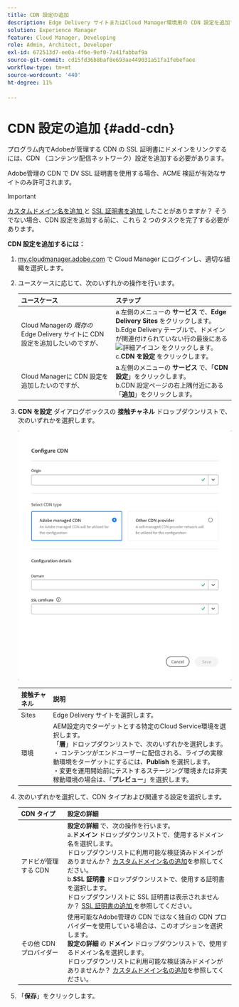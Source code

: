 ```yaml
---
title: CDN 設定の追加
description: Edge Delivery サイトまたはCloud Manager環境用の CDN 設定を追加する方法について説明します。
solution: Experience Manager
feature: Cloud Manager, Developing
role: Admin, Architect, Developer
exl-id: 672513d7-ee0a-4f6e-9ef0-7a41fabbaf9a
source-git-commit: cd15fd36b8baf8e693ae449031a51fa1febefaee
workflow-type: tm+mt
source-wordcount: '440'
ht-degree: 11%

---
```



# CDN 設定の追加 {#add-cdn}

プログラム内でAdobeが管理する CDN の SSL 証明書にドメインをリンクするには、CDN （コンテンツ配信ネットワーク）設定を追加する必要があります。

Adobe管理の CDN で DV SSL 証明書を使用する場合、ACME 検証が有効なサイトのみ許可されます。

>[!IMPORTANT]
>
>[ カスタムドメイン名を追加 ](/help/implementing/cloud-manager/custom-domain-names/add-custom-domain-name.md) と [SSL 証明書を追加 ](/help/implementing/cloud-manager/managing-ssl-certifications/add-ssl-certificate.md) したことがありますか？ そうでない場合、CDN 設定を追加する前に、これら 2 つのタスクを完了する必要があります。

**CDN 設定を追加するには：**

1. [my.cloudmanager.adobe.com](https://my.cloudmanager.adobe.com/) で Cloud Manager にログインし、適切な組織を選択します。

1. ユースケースに応じて、次のいずれかの操作を行います。

   | ユースケース | ステップ |
   | --- | --- |
   | Cloud Managerの *既存の* Edge Delivery サイトに CDN 設定を追加したいのですが、 | a.左側のメニューの **サービス** で、**Edge Delivery Sites** をクリックします。<br>b.Edge Delivery テーブルで、ドメインが関連付けられていない行の最後にある ![ 詳細アイコン ](https://spectrum.adobe.com/static/icons/workflow_18/Smock_More_18_N.svg) をクリックします。<br>c.**CDN を設定** をクリックします。 |
   | Cloud Managerに CDN 設定を追加したいのですが、 | a.左側のメニューの **サービス** で、「**CDN 設定**」をクリックします。<br>b.CDN 設定ページの右上隅付近にある「**追加**」をクリックします。 |

1. **CDN を設定** ダイアログボックスの **接触チャネル** ドロップダウンリストで、次のいずれかを選択します。

   ![CDN を設定ダイアログボックス ](/help/implementing/cloud-manager/assets/configure-cdn-dialog.png)

   | 接触チャネル | 説明 |
   | --- | --- |
   | Sites | Edge Delivery サイトを選択します。 |
   | 環境 | AEM設定内でターゲットとする特定のCloud Service環境を選択します。<br> 「**層**」ドロップダウンリストで、次のいずれかを選択します。<br>・ コンテンツがエンドユーザーに配信される、ライブの実稼動環境をターゲットにするには、**Publish** を選択します。<br>・変更を運用開始前にテストするステージング環境または非実稼動環境の場合は、「**プレビュー**」を選択します。 |

1. 次のいずれかを選択して、CDN タイプおよび関連する設定を選択します。

   | CDN タイプ | 設定の詳細 |
   | --- | --- |
   | アドビが管理する CDN | **設定の詳細** で、次の操作を行います。<br>a.**ドメイン** ドロップダウンリストで、使用するドメイン名を選択します。<br> ドロップダウンリストに利用可能な検証済みドメインがありませんか？ [カスタムドメイン名の追加](/help/implementing/cloud-manager/custom-domain-names/add-custom-domain-name.md)を参照してください。<br>b.**SSL 証明書** ドロップダウンリストで、使用する証明書を選択します。<br> ドロップダウンリストに SSL 証明書は表示されませんか？ [SSL 証明書の追加 ](/help/implementing/cloud-manager/managing-ssl-certifications/add-ssl-certificate.md) を参照してください。 |
   | その他 CDN プロバイダー | 使用可能なAdobe管理の CDN ではなく独自の CDN プロバイダーを使用している場合は、このオプションを選択します。<br>**設定の詳細** の **ドメイン** ドロップダウンリストで、使用するドメイン名を選択します。<br> ドロップダウンリストに利用可能な検証済みドメインがありませんか？ [カスタムドメイン名の追加](/help/implementing/cloud-manager/custom-domain-names/add-custom-domain-name.md)を参照してください。 |

1. 「**保存**」をクリックします。
